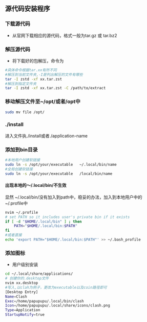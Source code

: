 ## 源代码安装程序

### 下载源代码
* 从官网下载相应的源代码，格式一般为tar.gz 或 tar.bz2 

### 解压源代码
* 将下载好的包解压，命令为

```bash
#具体命令根据tar.xx有所不同
#解压到当前文件夹,-I是列出解压的文件有哪些
tar -I zstd -xf xx.tar.zst 
#解压到指定文件夹
tar -I zstd -xf xx.tar.zst -C /path/to/extract
```

### 移动解压文件至~/opt/或者/opt中
~~~bash
sudo mv file /opt/ 
~~~


### ./install
进入文件执./install或者./application-name


### 添加到bin目录
```bash
#本地用户创建软链接
sudo ln -s /opt/your/executable   ~/.local/bin/name
#全局创建软链接
sudo ln -s /opt/your/executable   /local/bin/name
```

#### 出现本地的～/.local/bin/不生效
显然 ~/.local/bin/没有加入到path中，稳妥的办法，加入到本地用户中的~/.profile中
```bash
nvim ~/.profile
# set PATH so it includes user's private bin if it exists
if [ -d "$HOME/.local/bin" ] ; then
    PATH="$HOME/.local/bin:$PATH"
fi
#或者直接
echo 'export PATH="$HOME/.local/bin:$PATH"' >> ~/.bash_profile
```

### 添加图标
* 用户级别安装
```bash
cd ~/.local/share/applications/
# 创建你的.desktop文件
nvim xx.desktop
#写入,以clah为例子，更改为executable以及coin路径即可
[Desktop Entry]
Name=Clash 
Exec=/home/papupupu/.local/bin/clash
Icon=/home/papupupu/.local/share/icons/clash.png
Type=Application
StartupNotify=true
```
